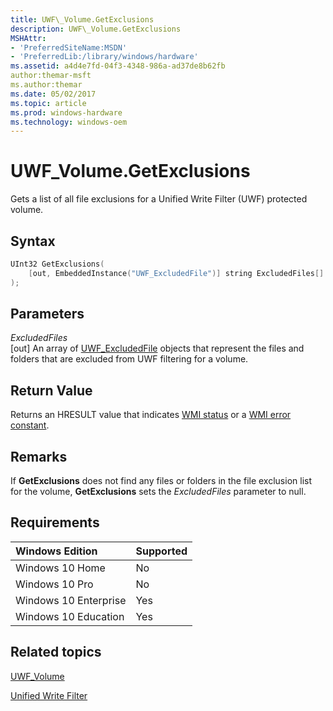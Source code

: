```yaml
---
title: UWF\_Volume.GetExclusions
description: UWF\_Volume.GetExclusions
MSHAttr:
- 'PreferredSiteName:MSDN'
- 'PreferredLib:/library/windows/hardware'
ms.assetid: a4d4e7fd-04f3-4348-986a-ad37de8b62fb
author:themar-msft
ms.author:themar
ms.date: 05/02/2017
ms.topic: article
ms.prod: windows-hardware
ms.technology: windows-oem
---
```

# UWF\_Volume.GetExclusions

Gets a list of all file exclusions for a Unified Write Filter (UWF) protected volume.

## Syntax

```powershell
UInt32 GetExclusions(
    [out, EmbeddedInstance("UWF_ExcludedFile")] string ExcludedFiles[]
);
```

## Parameters

<a href="" id="excludedfiles"></a>*ExcludedFiles*  
\[out\] An array of [UWF\_ExcludedFile](uwf-excludedfile.md) objects that represent the files and folders that are excluded from UWF filtering for a volume.

## Return Value

Returns an HRESULT value that indicates [WMI status](http://go.microsoft.com/fwlink/p/?LinkID=208318) or a [WMI error constant](http://go.microsoft.com/fwlink/p/?LinkID=208317).

## Remarks

If **GetExclusions** does not find any files or folders in the file exclusion list for the volume, **GetExclusions** sets the *ExcludedFiles* parameter to null.

## Requirements

| Windows Edition       | Supported |
|:----------------------|:----------|
| Windows 10 Home       | No        |
| Windows 10 Pro        | No        |
| Windows 10 Enterprise | Yes       |
| Windows 10 Education  | Yes       |

## Related topics

[UWF\_Volume](uwf-volume.md)

[Unified Write Filter](unified-write-filter.md)
